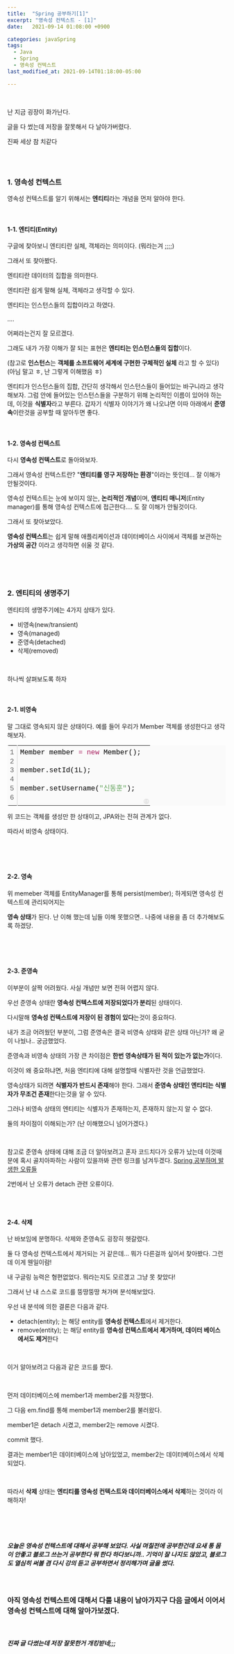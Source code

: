 ```yaml
---
title:  "Spring 공부하기[1]"
excerpt: "영속성 컨텍스트 - [1]"
date:   2021-09-14 01:08:00 +0900

categories: javaSpring
tags:
  - Java
  - Spring
  - 영속성 컨텍스트
last_modified_at: 2021-09-14T01:18:00-05:00

---
```


<br/>

난 지금 굉장이 화가난다.

글을 다 썼는데 저장을 잘못해서 다 날아가버렸다.

진짜 세상 참 치같다

<br/>

<br/>

### 1.  영속성 컨텍스트

영속성 컨텍스트를 알기 위해서는 **엔티티**라는 개념을 먼저 알아야 한다.

<br/>

#### 1-1. 엔티티(Entity)

구글에 찾아보니 엔티티란 실체, 객체라는 의미이다. (뭐라는겨 ;;;;)

그래서 또 찾아봤다. 

엔티티란 데이터의 집합을 의미한다.

엔티티란 쉽게 말해 실체, 객체라고 생각할 수 있다.

엔티티는 인스턴스들의 집합이라고 하였다. 

....

어쩌라는건지 잘 모르겠다. 

그래도 내가 가장 이해가 잘 되는 표현은 **엔티티는 인스턴스들의 집합**이다.

(참고로 **인스턴스**는 **객체를 소프트웨어 세계에 구현한 구체적인 실체** 라고 할 수 있다)(아님 말고 ㅎ, 난 그렇게 이해했음 ㅎ)

엔티티가 인스턴스들의 집합, 간단히 생각해서 인스턴스들이 들어있는 바구니라고 생각해보자. 그럼 안에 들어있는 인스턴스들을 구분하기 위해 논리적인 이름이 있어야 하는데, 이것을 **식별자**라고 부른다. 갑자기 식별자 이야기가 왜 나오냐면 이따 아래에서 **준영속**이란것을 공부할 때 알아두면 좋다.

<br/>

#### 1-2. 영속성 컨텍스트

다시 **영속성 컨텍스트**로 돌아와보자. 

그래서 영속성 컨텍스트란? "**엔티티를 영구 저장하는 환경**"이라는 뜻인데... 잘 이해가 안될것이다.

영속성 컨텍스트는 눈에 보이지 않는, **논리적인 개념**이며, **엔티티 매니저**(Entity manager)를 통해 영속성 컨텍스트에 접근한다.... 도 잘 이해가 안될것이다.

그래서 또 찾아보았다. 

**영속성 컨텍스트**는 쉽게 말해 애플리케이션과 데이터베이스 사이에서 객체를 보관하는 **가상의 공간** 이라고 생각하면 쉬울 것 같다. 

<br/><br/><br/>

### 2. 엔티티의 생명주기

엔티티의 생명주기에는 4가지 상태가 있다.

- 비영속(new/transient)
- 영속(managed)
- 준영속(detached)
- 삭제(removed)

<br/>

하나씩 살펴보도록 하자

<br/>

#### 2-1. 비영속

말 그대로 영속되지 않은 상태이다. 예를 들어 우리가 Member 객체를 생성한다고 생각해보자.

<div class="colorscripter-code" style="color:#010101;font-family:Consolas, 'Liberation Mono', Menlo, Courier, monospace !important; position:relative !important;overflow:auto"><table class="colorscripter-code-table" style="margin:0;padding:0;border:none;background-color:#fafafa;border-radius:4px;" cellspacing="0" cellpadding="0"><tr><td style="padding:6px;border-right:2px solid #e5e5e5"><div style="margin:0;padding:0;word-break:normal;text-align:right;color:#666;font-family:Consolas, 'Liberation Mono', Menlo, Courier, monospace !important;line-height:130%"><div style="line-height:130%">1</div><div style="line-height:130%">2</div><div style="line-height:130%">3</div><div style="line-height:130%">4</div><div style="line-height:130%">5</div><div style="line-height:130%">6</div></div></td><td style="padding:6px 0;text-align:left"><div style="margin:0;padding:0;color:#010101;font-family:Consolas, 'Liberation Mono', Menlo, Courier, monospace !important;line-height:130%"><div style="padding:0 6px; white-space:pre; line-height:130%">Member&nbsp;member&nbsp;<span style="color:#0086b3"></span><span style="color:#a71d5d">=</span>&nbsp;<span style="color:#a71d5d">new</span>&nbsp;Member();</div><div style="padding:0 6px; white-space:pre; line-height:130%">&nbsp;</div><div style="padding:0 6px; white-space:pre; line-height:130%">member.setId(1L);</div><div style="padding:0 6px; white-space:pre; line-height:130%">&nbsp;</div><div style="padding:0 6px; white-space:pre; line-height:130%">member.setUsername(<span style="color:#63a35c">"신동훈"</span>);</div><div style="padding:0 6px; white-space:pre; line-height:130%">&nbsp;</div></div></td><td style="vertical-align:bottom;padding:0 2px 4px 0"><a href="http://colorscripter.com/info#e" target="_blank" style="text-decoration:none;color:white"><span style="font-size:9px;word-break:normal;background-color:#e5e5e5;color:white;border-radius:10px;padding:1px">cs</span></a></td></tr></table></div>

위 코드는 객체를 생성만 한 상태이고,  JPA와는 전혀 관계가 없다.

따라서 비영속 상태이다.

<br/>

<br/>

<br/>

#### 2-2. 영속

위 memeber 객체를 EntityManager를 통해 persist(member); 하게되면 영속성 컨텍스트에 관리되어지는

**영속 상태**가 된다. 난 이해 했는데 님들 이해 못했으면.. 나중에 내용을 좀 더 추가해보도록 하겠당.

<br/>

<br/>

<br/>

#### 2-3. 준영속

이부분이 살짝 어려웠다. 사실 개념만 보면 전혀 어렵지 않다.

우선 준영속 상태란 **영속성 컨텍스트에 저장되었다가 분리**된 상태이다.

다시말해 **영속성 컨텍스트에 저장이 된 경험이 있다**는것이 중요하다.

내가 조금 어려웠던 부분이, 그럼 준영속은 결국 비영속 상태와 같은 상태 아닌가?  왜 굳이 나눴나.. 궁금했었다.

준영속과 비영속 상태의 가장 큰 차이점은 **한번 영속상태가 된 적이 있는가 없는가**이다.

이것이 왜 중요하냐면, 처음 엔티티에 대해 설명할때 식별자란 것을 언급했었다.

영속상태가 되려면 **식별자가 반드시 존재**해야 한다. 그래서 **준영속 상태인 엔티티는 식별자가 무조건 존재**한다는것을 알 수 있다.

그러나 비영속 상태의 엔티티는 식별자가 존재하는지, 존재하지 않는지 알 수 없다. 

둘의 차이점이 이해되는가? (난 이해했으니 넘어가겠다.)

<br/>

참고로 준영속 상태에 대해 조금 더 알아보려고 혼자 코드치다가 오류가 났는데 이것때문에 혹시 골치아파하는 사람이 있을까봐 관련 링크를 남겨두겠다. [Spring 공부하며 발생한 오류들](https://shindonghun1.github.io/javaspring/Spring-%EA%B3%B5%EB%B6%80%ED%95%98%EB%A9%B0-%EB%B0%9C%EC%83%9D%ED%95%9C-%EC%98%A4%EB%A5%98%EB%93%A4/)

2번에서 난 오류가 detach 관련 오류이다.

<br/>

<br/>

#### 2-4. 삭제

난 바보임에 분명하다. 삭제와 준영속도 굉장히 헷갈렸다.

둘 다 영속성 컨텍스트에서 제거되는 거 같은데... 뭐가 다른걸까 싶어서 찾아봤다. 그런데 이게 웬일이람!

내 구글링 능력은 형편없었다. 뭐라는지도 모르겠고 그냥 못 찾았다! 

그래서 난 내 스스로 코드를 뚱땅뚱땅 쳐가며 분석해보았다.

우선 내 분석에 의한 결론은 다음과 같다.

- detach(entity); 는 해당 entity를 **영속성 컨텍스트**에서 제거한다.
- remove(entity); 는 해당 entity를 **영속성 컨텍스트에서 제거하며, 데이터 베이스에서도 제거**한다

<br/>

이거 알아보려고 다음과 같은 코드를 짰다.

<br/>

먼저 데이터베이스에 member1과 member2를 저장했다.

그 다음 em.find를 통해 member1과 member2를 불러왔다.

member1은 detach 시켰고, member2는 remove 시켰다.

commit 했다.

결과는 member1은 데이터베이스에 남아있었고,  member2는 데이터베이스에서 삭제되었다.

<br/>

따라서 **삭제** 상태는 **엔티티를 영속성 컨텍스트와 데이터베이스에서 삭제**하는 것이라 이해하자!

<br/>

<br/>

<br/>

##### 오늘은 영속성 컨텍스트에 대해서 공부해 보았다. 사실 며칠전에 공부한건데 요새 통 몸이 안좋고 블로그 쓰는거 공부한다 뭐 한다 하다보니까.. 기억이 잘 나지도 않았고, 블로그도 열심히 써볼 겸 다시 강의 듣고 공부하면서 정리해가며 글을 썼다. 

<br/>

### 아직 영속성 컨텍스트에 대해서 다룰 내용이 남아가지구 다음 글에서 이어서 영속성 컨텍스트에 대해 알아가보겠다. 

<br/>

##### 진짜 글 다썼는데 저장 잘못한거 개킹받네;;;